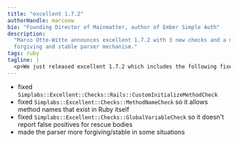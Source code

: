```yaml
---
title: "excellent 1.7.2"
authorHandle: marcoow
bio: "Founding Director of Mainmatter, author of Ember Simple Auth"
description:
  "Marco Otte-Witte announces excellent 1.7.2 with 3 new checks and a more
  forgiving and stable parser mechanism."
tags: ruby
tagline: |
  <p>We just released excellent 1.7.2 which includes the following fixes:</p>
---
```


- fixed `Simplabs::Excellent::Checks::Rails::CustomInitializeMethodCheck`
- fixed `Simplabs::Excellent::Checks::MethodNameCheck` so it allows method names
  that exist in Ruby itself
- fixed `Simplabs::Excellent::Checks::GlobalVariableCheck` so it doesn't report
  false positives for rescue bodies
- made the parser more forgiving/stable in some situations
